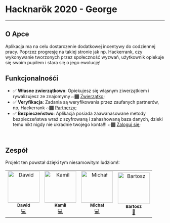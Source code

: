 # Hacknarök 2020 - George
---

## O Apce
Aplikacja ma na celu dostarczenie dodatkowej incentywy do codziennej pracy. Poprzez progresję na takiej stronie jak np. Hackerrank, czy wykonywanie tworzonych przez społeczność wyzwań, użytkownik opiekuje się swoim pupilem i stara się o jego ewolucję!

## Funkcjonalnośći

- ✅ **Własne zwierzątkowo**: Opiekujesz się włąsnym ziwerzątkiem i rywalizujesz ze znajomymy 👉🏾 [Zwierzątko](http://localhost:3000/logowanie);
- ✅ **Veryfikacja**: Zadania są weryfikowania przez zaufanych partnerów, np, Hackerrank 👉🏾 [Partnerzy](https://www.hackerrank.com/);
- ✅ **Bezpieczeństwo**: Aplikacja posiada zaawanasowane metody bezpieczeństwa wraż z szyfrowaną i zahashowaną baza danych, dzieki temu nikt nigdy nie ukradnie twojego konta!!! 👉🏾 [Zaloguj się](http://localhost:3000/logowanie);

<br/>


## Zespół

Projekt ten powstał dzięki tym niesamowitym ludziom!:


<table>
  <tr>
    <td align="center"><a href="https://github.com/Meqeq"><img src="https://avatars0.githubusercontent.com/u/26548476?s=400&v=4" width="100px;" alt="Dawid"/><br /><sub><b>Dawid</b></sub></a><br /><a href="https://github.com/Meqeq"title="Code">💻</a></td>
    <td align="center"><a href="https://github.com/FEJTWOW"><img src="https://avatars0.githubusercontent.com/u/56774884?s=400&u=b73042d659b90918ae9e084048f96bc6157a8cec&v=4" width="100px;" alt="Kamil"/><br /><sub><b>Kamil</b></sub></a><br /><a href="https://github.com/pedrojsn96"title="Code">💻</a></td>
     <td align="center"><a href="https://github.com/howkymike"><img src="https://avatars3.githubusercontent.com/u/34208123?s=400&u=ceb63bf7bcf152b08a55bb21075187e43cdaa2a8&v=4" width="100px;" alt="Michał"/><br /><sub><b>Michał</b></sub></a><br /><a href="https://github.com/howkymike"title="Code">💻</a></td>
    <td align="center"><a href="https://github.com/userbakoo"><img src="https://avatars3.githubusercontent.com/u/65188803?s=400&v=4" width="100px;" alt="Bartosz"/><br /><sub><b>Bartosz</b></sub></a><br /><a href="https://github.com/userbakoo"title="Design">🎨</a></td>
  </tr>
</table>
